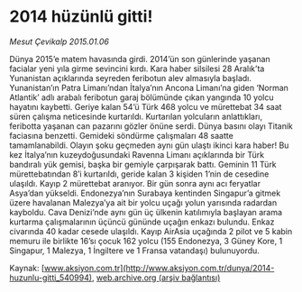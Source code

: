 # 2014 hüzünlü gitti!

*Mesut Çevikalp 2015.01.06*

<div class="pNewsDetailMainContent" itemprop="articleBody">
 <p>
  Dünya 2015’e matem havasında girdi. 2014’ün son günlerinde yaşanan facialar yeni yıla girme sevincini kırdı. Kara haber silsilesi 28 Aralık’ta Yunanistan açıklarında seyreden feribotun alev almasıyla başladı. Yunanistan’ın Patra Limanı’ndan İtalya’nın Ancona Limanı’na giden ‘Norman Atlantik’ adlı arabalı feribotun garaj bölümünde çıkan yangında 10 yolcu hayatını kaybetti. Geriye kalan 54’ü Türk 468 yolcu ve mürettebat 34 saat süren çalışma neticesinde kurtarıldı. Kurtarılan yolcuların anlattıkları, feribotta yaşanan can pazarını gözler önüne serdi. Dünya basını olayı Titanik faciasına benzetti. Gemideki söndürme çalışmaları 48 saatte tamamlanabildi. Olayın şoku geçmeden aynı gün ulaştı ikinci kara haber! Bu kez İtalya’nın kuzeydoğusundaki Ravenna Limanı açıklarında bir Türk bandıralı yük gemisi, başka bir gemiyle çarpışarak battı. Geminin 11 Türk mürettebatından 8’i kurtarıldı, geride kalan 3 kişiden 1’nin de cesedine ulaşıldı. Kayıp 2 mürettebat aranıyor. Bir gün sonra aynı acı feryatlar Asya’dan yükseldi. Endonezya’nın Surabaya kentinden Singapur’a gitmek üzere havalanan Malezya’ya ait bir yolcu uçağı yolun yarısında radardan kayboldu. Cava Denizi’nde aynı gün üç ülkenin katılımıyla başlayan arama kurtarma çalışmalarının üçüncü gününde uçağın enkazı bulundu. Enkaz civarında 40 kadar cesede ulaşıldı. Kayıp AirAsia uçağında 2 pilot ve 5 kabin memuru ile birlikte 16’sı çocuk 162 yolcu (155 Endonezya, 3 Güney Kore, 1 Singapur, 1 Malezya, 1 İngiltere ve 1 Fransa vatandaşı) bulunuyordu.
 </p>
</div>


Kaynak: [www.aksiyon.com.tr](http://www.aksiyon.com.tr/dunya/2014-huzunlu-gitti_540994), [web.archive.org (arşiv bağlantısı)](http://web.archive.org/web/20150616080333/http://www.aksiyon.com.tr/dunya/2014-huzunlu-gitti_540994)
